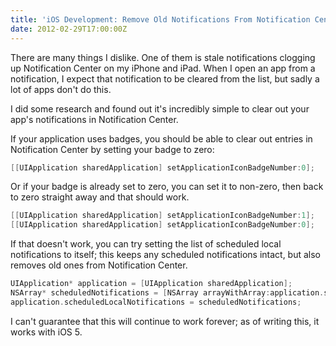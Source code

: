 ```yaml
---
title: 'iOS Development: Remove Old Notifications From Notification Center'
date: 2012-02-29T17:00:00Z
---
```


There are many things I dislike. One of them is stale notifications clogging up
Notification Center on my iPhone and iPad. When I open an app from a
notification, I expect that notification to be cleared from the list, but sadly
a lot of apps don't do this.

I did some research and found out it's incredibly simple to clear out your app's
notifications in Notification Center.

If your application uses badges, you should be able to clear out entries in
Notification Center by setting your badge to zero:

```objectivec
[[UIApplication sharedApplication] setApplicationIconBadgeNumber:0];
```

Or if your badge is already set to zero, you can set it to non-zero, then back
to zero straight away and that should work.

```objectivec
[[UIApplication sharedApplication] setApplicationIconBadgeNumber:1];
[[UIApplication sharedApplication] setApplicationIconBadgeNumber:0];
```

If that doesn't work, you can try setting the list of scheduled local
notifications to itself; this keeps any scheduled notifications intact, but also
removes old ones from Notification Center.

```objectivec
UIApplication* application = [UIApplication sharedApplication];
NSArray* scheduledNotifications = [NSArray arrayWithArray:application.scheduledLocalNotifications];
application.scheduledLocalNotifications = scheduledNotifications;
```

I can't guarantee that this will continue to work forever; as of writing this,
it works with iOS 5.
